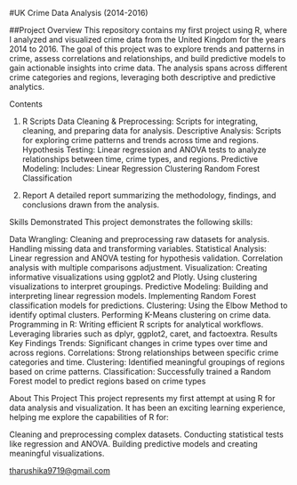 #UK Crime Data Analysis (2014-2016)

##Project Overview
This repository contains my first project using R, where I analyzed and visualized crime data from the United Kingdom for the years 2014 to 2016. The goal of this project was to explore trends and patterns in crime, assess correlations and relationships, and build predictive models to gain actionable insights into crime data. The analysis spans across different crime categories and regions, leveraging both descriptive and predictive analytics.

Contents
1. R Scripts
Data Cleaning & Preprocessing: Scripts for integrating, cleaning, and preparing data for analysis.
Descriptive Analysis: Scripts for exploring crime patterns and trends across time and regions.
Hypothesis Testing: Linear regression and ANOVA tests to analyze relationships between time, crime types, and regions.
Predictive Modeling: Includes:
Linear Regression
Clustering
Random Forest Classification


2. Report
A detailed report summarizing the methodology, findings, and conclusions drawn from the analysis.



Skills Demonstrated
This project demonstrates the following skills:

Data Wrangling:
Cleaning and preprocessing raw datasets for analysis.
Handling missing data and transforming variables.
Statistical Analysis:
Linear regression and ANOVA testing for hypothesis validation.
Correlation analysis with multiple comparisons adjustment.
Visualization:
Creating informative visualizations using ggplot2 and Plotly.
Using clustering visualizations to interpret groupings.
Predictive Modeling:
Building and interpreting linear regression models.
Implementing Random Forest classification models for predictions.
Clustering:
Using the Elbow Method to identify optimal clusters.
Performing K-Means clustering on crime data.
Programming in R:
Writing efficient R scripts for analytical workflows.
Leveraging libraries such as dplyr, ggplot2, caret, and factoextra.
Results
Key Findings
Trends: Significant changes in crime types over time and across regions.
Correlations: Strong relationships between specific crime categories and time.
Clustering: Identified meaningful groupings of regions based on crime patterns.
Classification: Successfully trained a Random Forest model to predict regions based on crime types 

About This Project
This project represents my first attempt at using R for data analysis and visualization. It has been an exciting learning experience, helping me explore the capabilities of R for:

Cleaning and preprocessing complex datasets.
Conducting statistical tests like regression and ANOVA.
Building predictive models and creating meaningful visualizations.


tharushika9719@gmail.com
